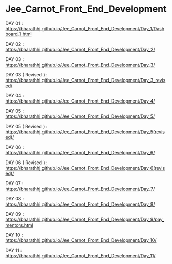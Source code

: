# Jee_Carnot_Front_End_Development


DAY 01 : https://bharathhj.github.io/Jee_Carnot_Front_End_Development/Day_1/Dashboard_1.html

DAY 02 : https://bharathhj.github.io/Jee_Carnot_Front_End_Development/Day_2/

DAY 03 : https://bharathhj.github.io/Jee_Carnot_Front_End_Development/Day_3/

DAY 03 ( Revised ) : https://bharathhj.github.io/Jee_Carnot_Front_End_Development/Day_3_revised/

DAY 04 : https://bharathhj.github.io/Jee_Carnot_Front_End_Development/Day_4/

DAY 05 : https://bharathhj.github.io/Jee_Carnot_Front_End_Development/Day_5/

DAY 05 ( Revised ) : https://bharathhj.github.io/Jee_Carnot_Front_End_Development/Day_5(revised)/

DAY 06 : https://bharathhj.github.io/Jee_Carnot_Front_End_Development/Day_6/

DAY 06 ( Revised ) : https://bharathhj.github.io/Jee_Carnot_Front_End_Development/Day_6(revised)/

DAY 07 : https://bharathhj.github.io/Jee_Carnot_Front_End_Development/Day_7/

DAY 08 : https://bharathhj.github.io/Jee_Carnot_Front_End_Development/Day_8/

DAY 09 : https://bharathhj.github.io/Jee_Carnot_Front_End_Development/Day_9/pay_mentors.html

DAY 10 : https://bharathhj.github.io/Jee_Carnot_Front_End_Development/Day_10/

DAY 11 : https://bharathhj.github.io/Jee_Carnot_Front_End_Development/Day_11/



